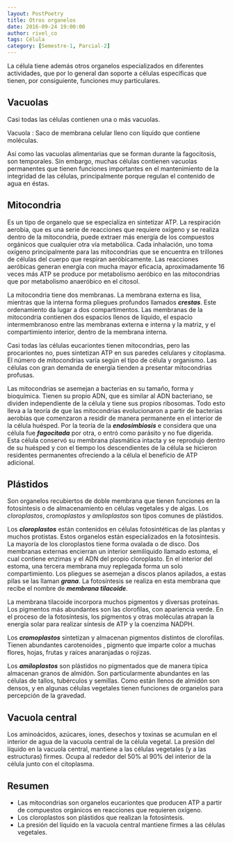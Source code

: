```yaml
---
layout: PostPoetry
title: Otros organelos
date: 2016-09-24 19:00:00
author: rivel_co
tags: Célula
category: [Semestre-1, Parcial-2]
---
```


La célula tiene además otros organelos especializados en diferentes actividades, que por lo general dan soporte a células específicas que tienen, por consiguiente, funciones muy particulares.

## Vacuolas

Casi todas las células contienen una o más vacuolas.

Vacuola
 : Saco de membrana celular lleno con líquido que contiene moléculas.

Así como las vacuolas alimentarias que se forman durante la fagocitosis, son temporales. Sin embargo, muchas células contienen vacuolas permanentes que tienen funciones importantes en el mantenimiento de la integridad de las células, principalmente porque regulan el contenido de agua en éstas.

## Mitocondria

Es un tipo de organelo que se especializa en sintetizar ATP. La respiración aerobia, que es una serie de reacciones que requiere oxígeno y se realiza dentro de la mitocondria, puede extraer más energía de los compuestos orgánicos que cualquier otra vía metabólica. Cada inhalación, uno toma oxígeno principalmente para las mitocondrias que se encuentra en trillones de células del cuerpo que respiran aeróbicamente. Las reacciones aeróbicas generan energía con mucha mayor eficacia, aproximadamente 16 veces más ATP se produce por metabolismo aeróbico en las mitocondrias que por metabolismo anaeróbico en el citosol.

La mitocondria tiene dos membranas. La membrana externa es lisa, mientras que la interna forma pliegues profundos llamados ***crestas***. Este ordenamiento da lugar a dos compartimentos. Las membranas de la mitocondria contienen dos espacios llenos de líquido, el espacio intermembranoso entre las membranas externa e interna y la matriz, y el compartimiento interior, dentro de la membrana interna.

Casi todas las células eucariontes tienen mitocondrias, pero las procariontes no, pues sintetizan ATP en sus paredes celulares y citoplasma. El número de mitocondrias varía según el tipo de célula y organismo. Las células con gran demanda de energía tienden a presentar mitocondrias profusas.

Las mitocondrias se asemejan a bacterias en su tamaño, forma y bioquímica. Tienen su propio ADN, que es similar al ADN bacteriano, se dividen independiente de la célula y tiene sus propios ribosomas. Todo esto lleva a la teoría de que las mitocondrias evolucionaron a partir de bacterias aerobias que comenzaron a residir de manera permanente en el interior de la célula huésped. Por la teoría de la ***endosimbiosis*** e considera que una célula fue ***fagocitada*** por otra, o entró como parásito y no fue digerida. Esta célula conservó su membrana plasmática intacta y se reprodujo dentro de su huésped y con el tiempo los descendientes de la célula se hicieron residentes permanentes ofreciendo a la célula el beneficio de ATP adicional.

## Plástidos

Son organelos recubiertos de doble membrana que tienen funciones en la fotosíntesis o de almacenamiento en células vegetales y de algas. Los *cloroplastos*, *cromoplastos* y *amiloplastos* son tipos comunes de plástidos. 

Los ***cloroplastos*** están contenidos en células fotosintéticas de las plantas y muchos protistas. Estos organelos están especializados en la fotosíntesis. La mayoría de los cloroplastos tiene forma ovalada o de disco. Dos membranas externas encierran un interior semilíquido llamado estoma, el cual contiene enzimas y el ADN del propio cloroplasto. En el interior del estoma, una tercera membrana muy replegada forma un solo compartimiento. Los pliegues se asemejan a discos planos apilados, a estas pilas se las llaman ***grana***.  La fotosíntesis se realiza en esta membrana que recibe el nombre de ***membrana tilacoide***.

La membrana tilacoide incorpora muchos pigmentos y diversas proteínas. Los pigmentos más abundantes son las clorofilas, con apariencia verde. En el proceso de la fotosíntesis, los pigmentos y otras moléculas atrapan la energía solar para realizar síntesis de ATP y la coenzima NADPH.

Los ***cromoplastos*** sintetizan y almacenan pigmentos distintos de clorofilas. Tienen abundantes carotenoides , pigmento que imparte color a muchas flores, hojas, frutas y raíces anaranjadas o rojizas.

Los ***amiloplastos*** son plástidos no pigmentados que de manera típica almacenan granos de almidón. Son particularmente abundantes en las células de tallos, tubérculos y semillas. Como están llenos de almidón son densos, y en algunas células vegetales tienen funciones de organelos para percepción de la gravedad.

## Vacuola central

Los aminoácidos, azúcares, iones, desechos y toxinas se acumulan en el interior de agua de la vacuola central de la célula vegetal. La presión del líquido en la vacuola central, mantiene a las células vegetales (y a las estructuras) firmes. Ocupa al rededor del 50% al 90% del interior de la célula junto con el citoplasma.

## Resumen

- Las mitocondrias son organelos eucariontes que producen ATP a partir de compuestos orgánicos en reacciones que requieren oxígeno.
- Los cloroplastos son plástidos que realizan la fotosíntesis.
- La presión del líquido en la vacuola central mantiene firmes a las células vegetales.